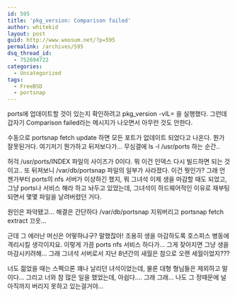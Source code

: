 ```yaml
---
id: 595
title: 'pkg_version: Comparison failed'
author: whitekid
layout: post
guid: http://www.woosum.net/?p=595
permalink: /archives/595
dsq_thread_id:
  - 752694722
categories:
  - Uncategorized
tags:
  - FreeBSD
  - portsnap
---
```

ports에 업데이트할 것이 있는지 확인하려고 pkg_version -vIL= 을 실행했다. 그런데 갑자기 Comparison failed라는 메시지가 나오면서 아무런 것도 안한다.

수동으로 portsnap fetch update 하면 모든 포트가 없데이트 되었다고 나온다. 뭔가 잘못된거다. 여기저기 뭔가하고 뒤저보다가... 무심결에 ls -l /usr/ports 하는 순간..

허걱 /usr/ports/INDEX 파일의 사이즈가 0이다. 뭐 이건 인덱스 다시 빌드하면 되는 것이고.. 또 뒤져보니 /var/db/portsnap 파일의 일부가 사라졌다. 이건 뭣인가? 그래 언젠가부터 ports의 nfs 서버가 이상하긴 했지, 뭐 그녀석 이제 생을 마감할 때도 되었고, 그냥 ports나 서비스 해라 하고 놔두고 있었는데, 그녀석이 하드웨어적인 이유로 재부팅 되면서 몇몇 파일을 날려버렸던 거다.

원인은 파악됐고... 해결은 간단하다 /var/db/portsnap 지워버리고 portsnap fetch extract 끄읏...

근데 그 에러난 머신은 어떻하냐구? 말했잖아! 조용히 생을 마감하도록 호스피스 병동에 격리시킬 생각이지요. 이렇게 가끔 ports nfs 서비스 하다가... 그게 잦아지면 그냥 생을 마감시키려해... 그래 그녀석 서버로서 지난 8년간의 새월은 참으로 오랜 세월이었지???

너도 젊었을 때는 스펙으론 꽤나 날리던 녀석이었는데, 물론 대형 형님들은 제외하고 말이다... 그리고 너와 참 많은 일을 했었는데, 아쉽다.... 그래 그래... 나도 그 정때문에 널 아직까지 버리지 못하고 있는걸거야...